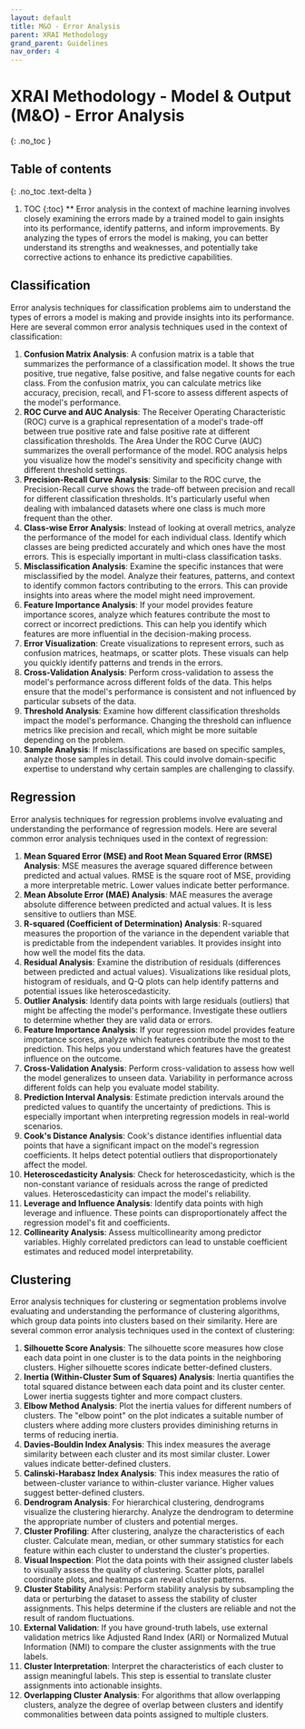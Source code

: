 ```yaml
---
layout: default
title: M&O - Error Analysis
parent: XRAI Methodology
grand_parent: Guidelines
nav_order: 4
---
```


# XRAI Methodology - Model & Output (M&O) - Error Analysis
{: .no_toc }

## Table of contents
{: .no_toc .text-delta }

1. TOC
{:toc}
**
Error analysis in the context of machine learning involves closely examining the errors made by a trained model to gain insights into its performance, identify patterns, and inform improvements. By analyzing the types of errors the model is making, you can better understand its strengths and weaknesses, and potentially take corrective actions to enhance its predictive capabilities. 

## Classification 
Error analysis techniques for classification problems aim to understand the types of errors a model is making and provide insights into its performance. Here are several common error analysis techniques used in the context of classification: 

1. **Confusion Matrix Analysis**: A confusion matrix is a table that summarizes the performance of a classification model. It shows the true positive, true negative, false positive, and false negative counts for each class. From the confusion matrix, you can calculate metrics like accuracy, precision, recall, and F1-score to assess different aspects of the model's performance. 
2. **ROC Curve and AUC Analysis**: The Receiver Operating Characteristic (ROC) curve is a graphical representation of a model's trade-off between true positive rate and false positive rate at different classification thresholds. The Area Under the ROC Curve (AUC) summarizes the overall performance of the model. ROC analysis helps you visualize how the model's sensitivity and specificity change with different threshold settings. 
3. **Precision-Recall Curve Analysis**: Similar to the ROC curve, the Precision-Recall curve shows the trade-off between precision and recall for different classification thresholds. It's particularly useful when dealing with imbalanced datasets where one class is much more frequent than the other. 
4. **Class-wise Error Analysis**: Instead of looking at overall metrics, analyze the performance of the model for each individual class. Identify which classes are being predicted accurately and which ones have the most errors. This is especially important in multi-class classification tasks. 
5. **Misclassification Analysis**: Examine the specific instances that were misclassified by the model. Analyze their features, patterns, and context to identify common factors contributing to the errors. This can provide insights into areas where the model might need improvement. 
6. **Feature Importance Analysis**: If your model provides feature importance scores, analyze which features contribute the most to correct or incorrect predictions. This can help you identify which features are more influential in the decision-making process. 
7. **Error Visualization**: Create visualizations to represent errors, such as confusion matrices, heatmaps, or scatter plots. These visuals can help you quickly identify patterns and trends in the errors. 
8. **Cross-Validation Analysis**: Perform cross-validation to assess the model's performance across different folds of the data. This helps ensure that the model's performance is consistent and not influenced by particular subsets of the data. 
9. **Threshold Analysis**: Examine how different classification thresholds impact the model's performance. Changing the threshold can influence metrics like precision and recall, which might be more suitable depending on the problem.  
10. **Sample Analysis**: If misclassifications are based on specific samples, analyze those samples in detail. This could involve domain-specific expertise to understand why certain samples are challenging to classify. 

## Regression 
Error analysis techniques for regression problems involve evaluating and understanding the performance of regression models. Here are several common error analysis techniques used in the context of regression: 

1. **Mean Squared Error (MSE) and Root Mean Squared Error (RMSE) Analysis**: MSE measures the average squared difference between predicted and actual values. RMSE is the square root of MSE, providing a more interpretable metric. Lower values indicate better performance. 
2. **Mean Absolute Error (MAE) Analysis**: MAE measures the average absolute difference between predicted and actual values. It is less sensitive to outliers than MSE. 
3. **R-squared (Coefficient of Determination) Analysis**: R-squared measures the proportion of the variance in the dependent variable that is predictable from the independent variables. It provides insight into how well the model fits the data. 
4. **Residual Analysis**: Examine the distribution of residuals (differences between predicted and actual values). Visualizations like residual plots, histogram of residuals, and Q-Q plots can help identify patterns and potential issues like heteroscedasticity.
5. **Outlier Analysis**: Identify data points with large residuals (outliers) that might be affecting the model's performance. Investigate these outliers to determine whether they are valid data or errors. 
6. **Feature Importance Analysis**: If your regression model provides feature importance scores, analyze which features contribute the most to the prediction. This helps you understand which features have the greatest influence on the outcome. 
7. **Cross-Validation Analysis**: Perform cross-validation to assess how well the model generalizes to unseen data. Variability in performance across different folds can help you evaluate model stability. 
8. **Prediction Interval Analysis**: Estimate prediction intervals around the predicted values to quantify the uncertainty of predictions. This is especially important when interpreting regression models in real-world scenarios. 
9. **Cook's Distance Analysis**: Cook's distance identifies influential data points that have a significant impact on the model's regression coefficients. It helps detect potential outliers that disproportionately affect the model. 
10. **Heteroscedasticity Analysis**: Check for heteroscedasticity, which is the non-constant variance of residuals across the range of predicted values. Heteroscedasticity can impact the model's reliability. 
11. **Leverage and Influence Analysis**: Identify data points with high leverage and influence. These points can disproportionately affect the regression model's fit and coefficients. 
12. **Collinearity Analysis**: Assess multicollinearity among predictor variables. Highly correlated predictors can lead to unstable coefficient estimates and reduced model interpretability. 

## Clustering 
Error analysis techniques for clustering or segmentation problems involve evaluating and understanding the performance of clustering algorithms, which group data points into clusters based on their similarity. Here are several common error analysis techniques used in the context of clustering: 

1. **Silhouette Score Analysis**: The silhouette score measures how close each data point in one cluster is to the data points in the neighboring clusters. Higher silhouette scores indicate better-defined clusters. 
2. **Inertia (Within-Cluster Sum of Squares) Analysis**: Inertia quantifies the total squared distance between each data point and its cluster center. Lower inertia suggests tighter and more compact clusters. 
3. **Elbow Method Analysis**: Plot the inertia values for different numbers of clusters. The "elbow point" on the plot indicates a suitable number of clusters where adding more clusters provides diminishing returns in terms of reducing inertia. 
4. **Davies-Bouldin Index Analysis**: This index measures the average similarity between each cluster and its most similar cluster. Lower values indicate better-defined clusters. 
5. **Calinski-Harabasz Index Analysis**: This index measures the ratio of between-cluster variance to within-cluster variance. Higher values suggest better-defined clusters. 
6. **Dendrogram Analysis**: For hierarchical clustering, dendrograms visualize the clustering hierarchy. Analyze the dendrogram to determine the appropriate number of clusters and potential merges. 
7. **Cluster Profiling**: After clustering, analyze the characteristics of each cluster. Calculate mean, median, or other summary statistics for each feature within each cluster to understand the cluster's properties. 
8. **Visual Inspection**: Plot the data points with their assigned cluster labels to visually assess the quality of clustering. Scatter plots, parallel coordinate plots, and heatmaps can reveal cluster patterns. 
9. **Cluster Stability** Analysis: Perform stability analysis by subsampling the data or perturbing the dataset to assess the stability of cluster assignments. This helps determine if the clusters are reliable and not the result of random fluctuations. 
10. **External Validation**: If you have ground-truth labels, use external validation metrics like Adjusted Rand Index (ARI) or Normalized Mutual Information (NMI) to compare the cluster assignments with the true labels. 
11. **Cluster Interpretation**: Interpret the characteristics of each cluster to assign meaningful labels. This step is essential to translate cluster assignments into actionable insights. 
12. **Overlapping Cluster Analysis**: For algorithms that allow overlapping clusters, analyze the degree of overlap between clusters and identify commonalities between data points assigned to multiple clusters.